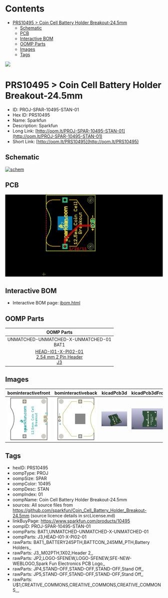 



Contents
========

* [PRS10495 > Coin Cell Battery Holder Breakout-24.5mm](#prs10495--coin-cell-battery-holder-breakout-245mm)
	* [Schematic](#schematic)
	* [PCB](#pcb)
	* [Interactive BOM](#interactive-bom)
	* [OOMP Parts](#oomp-parts)
	* [Images](#images)
	* [Tags](#tags)
  
![][im]
# PRS10495 > Coin Cell Battery Holder Breakout-24.5mm

- ID: PROJ-SPAR-10495-STAN-01
- Hex ID: PRS10495
- Name: Sparkfun
- Description: Sparkfun
- Long Link: [http://oom.lt/PROJ-SPAR-10495-STAN-01](http://oom.lt/PROJ-SPAR-10495-STAN-01)
- Short Link: [http://oom.lt/PRS10495](http://oom.lt/PRS10495)

## Schematic
  
[![schem](eagleSchemImage.png)](eagleSchemImage.png)
## PCB
  
[![pcb](eagleImage.png)](eagleImage.png)
## Interactive BOM

- Interactive BOM page: [ibom.html](https://htmlpreview.github.io/?https://github.com/oomlout/oomlout_OOMP_projects/blob/main/PROJ-SPAR-10495-STAN-01/kicad/bom/ibom.html)

## OOMP Parts
  

|OOMP Parts|
| :---: |
|UNMATCHED-UNMATCHED-X-UNMATCHED-01<BR>BAT1|
|[HEAD-I01-X-PI02-01<br> 2.54 mm 2 Pin Header<br> J3](https://github.com/oomlout/oomlout_OOMP_parts/tree/main/HEAD-I01-X-PI02-01/)|

## Images
  
  

|bominteractivefront|bominteractiveback|kicadPcb3d|kicadPcb3dFront|kicadPcb3dBack|eagleImage|eagleSchemImage|pcbdraw|pcbdrawback|
| :---: | :---: | :---: | :---: | :---: | :---: | :---: | :---: | :---: |
|[![bominteractivefront](bomFront_140.png)](bomFront.png)|[![bominteractiveback](bomBack_140.png)](bomBack.png)|[![kicadPcb3d](kicadPcb3d_140.png)](kicadPcb3d.png)|[![kicadPcb3dFront](kicadPcb3dFront_140.png)](kicadPcb3dFront.png)|[![kicadPcb3dBack](kicadPcb3dBack_140.png)](kicadPcb3dBack.png)|[![eagleImage](eagleImage_140.png)](eagleImage.png)|[![eagleSchemImage](eagleSchemImage_140.png)](eagleSchemImage.png)|[![pcbdraw](pcbdraw_140.png)](pcbdraw.png)|[![pcbdrawback](pcbdrawBack_140.png)](pcbdrawBack.png)|

## Tags

- hexID: PRS10495
- oompType: PROJ
- oompSize: SPAR
- oompColor: 10495
- oompDesc: STAN
- oompIndex: 01
- oompName: Coin Cell Battery Holder Breakout-24.5mm
- sources: All source files from https://github.com/sparkfun/Coin_Cell_Battery_Holder_Breakout-24.5mm (source licence details in srcLicense.md)
- linkBuyPage: https://www.sparkfun.com/products/10495
- oompID: PROJ-SPAR-10495-STAN-01
- oompParts: BAT1,UNMATCHED-UNMATCHED-X-UNMATCHED-01
- oompParts: J3,HEAD-I01-X-PI02-01
- rawParts: BAT1,,BATTERY245PTH,BATTCON_245MM_PTH,Battery Holders,,
- rawParts: J3,,M02PTH,1X02,Header 2,,
- rawParts: JP2,LOGO-SFENEW,LOGO-SFENEW,SFE-NEW-WEBLOGO,Spark Fun Electronics PCB Logo,,
- rawParts: JP4,STAND-OFF,STAND-OFF,STAND-OFF,Stand Off,,
- rawParts: JP5,STAND-OFF,STAND-OFF,STAND-OFF,Stand Off,,
- rawParts: U$1,CREATIVE_COMMONS,CREATIVE_COMMONS,CREATIVE_COMMONS,,,



[im]: kicadPcb3d_450.png
